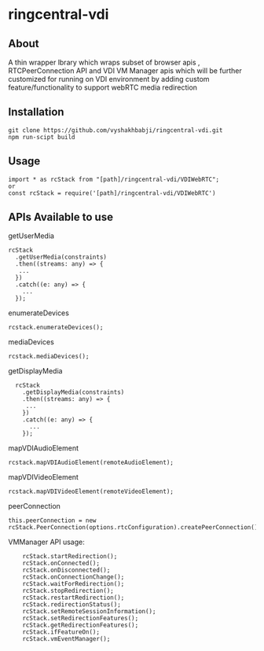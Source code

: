 # ringcentral-vdi

## About
A thin wrapper lbrary which wraps subset of browser apis , RTCPeerConnection API and VDI VM Manager apis which will be further customized for running on VDI environment by adding custom feature/functionality to support webRTC media redirection

## Installation

```ssh
git clone https://github.com/vyshakhbabji/ringcentral-vdi.git
npm run-scipt build
```

## Usage
```
import * as rcStack from "[path]/ringcentral-vdi/VDIWebRTC";
or
const rcStack = require('[path]/ringcentral-vdi/VDIWebRTC')
```
## APIs Available to use

getUserMedia
  ```
  rcStack
    .getUserMedia(constraints)
    .then((streams: any) => {
     ...
    })
    .catch((e: any) => {
      ...
    });
```

enumerateDevices
```
rcstack.enumerateDevices();
```

mediaDevices

```
rcstack.mediaDevices();
```

getDisplayMedia
```
  rcStack
    .getDisplayMedia(constraints)
    .then((streams: any) => {
     ...
    })
    .catch((e: any) => {
      ...
    });
```

mapVDIAudioElement
```
rcstack.mapVDIAudioElement(remoteAudioElement);
```

mapVDIVideoElement
```
rcstack.mapVDIVideoElement(remoteVideoElement);
```

peerConnection

```
this.peerConnection = new rcStack.PeerConnection(options.rtcConfiguration).createPeerConnection();
```

VMManager API usage:
```
    rcStack.startRedirection();
    rcStack.onConnected();
    rcStack.onDisconnected();
    rcStack.onConnectionChange();
    rcStack.waitForRedirection();
    rcStack.stopRedirection();
    rcStack.restartRedirection();
    rcStack.redirectionStatus();
    rcStack.setRemoteSessionInformation();
    rcStack.setRedirectionFeatures();
    rcStack.getRedirectionFeatures();
    rcStack.ifFeatureOn();
    rcStack.vmEventManager();
```